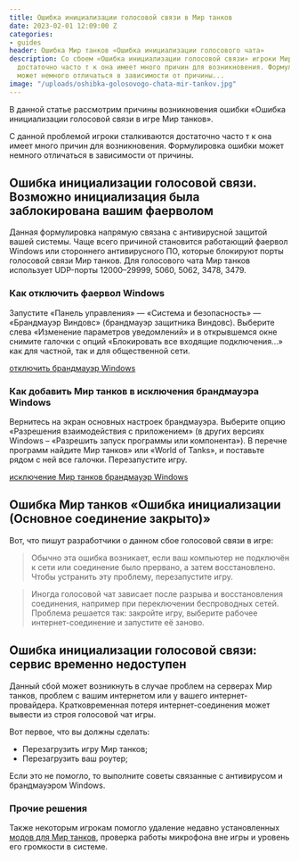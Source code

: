 ```yaml
---
title: Ошибка инициализации голосовой связи в Мир танков
date: 2023-02-01 12:09:00 Z
categories:
- guides
header: Ошибка Мир танков «Ошибка инициализации голосового чата»
description: Со сбоем «Ошибка инициализации голосовой связи» игроки Мир танков сталкиваются
  достаточно часто т к она имеет много причин для возникновения. Формулировка ошибки
  может немного отличаться в зависимости от причины...
image: "/uploads/oshibka-golosovogo-chata-mir-tankov.jpg"
---
```


В данной статье рассмотрим причины возникновения ошибки «Ошибка инициализации голосовой связи в  игре Мир танков».

С данной проблемой игроки сталкиваются достаточно часто т к она имеет много причин для возникновения. Формулировка ошибки может немного отличаться в зависимости от причины.

## Ошибка инициализации голосовой связи. Возможно инициализация была заблокирована вашим фаерволом

Данная формулировка напрямую связана с антивирусной защитой вашей системы. Чаще всего причиной становится работающий фаервол Windows или стороннего антивирусного ПО, которые блокируют порты голосовой связи Мир танков. Для голосового чата Мир танков использует UDP-порты 12000–29999, 5060, 5062, 3478, 3479.

### Как отключить фаервол Windows

Запустите «Панель управления» — «Система и безопасность» — «Брандмауэр Виндовс» (брандмауэр защитника Виндовс). Выберите слева «Изменение параметров уведомлений» и в открывшемся окне снимите галочки с опций «Блокировать все входящие подключения…» как для частной, так и для общественной сети.

[отключить брандмауэр Windows](/uploads/windows-firewall.JPG)

### Как добавить Мир танков в исключения брандмауэра Windows

Вернитесь на экран основных настроек брандмауэра. Выберите опцию «Разрешения взаимодействия с приложением» (в других версиях Windows – «Разрешить запуск программы или компонента»). В перечне программ найдите Мир танков» или «World of Tanks», и поставьте рядом c ней все галочки. Перезапустите игру.

[исключение Мир танков брандмауэр Windows](/uploads/isklucheniya-firewalla.JPG)

## Ошибка Мир танков «Ошибка инициализации (Основное соединение закрыто)»

Вот, что пишут разработчики о данном сбое голосовой связи в игре:

> Обычно эта ошибка возникает, если ваш компьютер не подключён к сети или соединение было прервано, а затем восстановлено. Чтобы устранить эту проблему, перезапустите игру.

> Иногда голосовой чат зависает после разрыва и восстановления соединения, например при переключении беспроводных сетей. Проблема решается так: закройте игру, выберите рабочее интернет-соединение и запустите её заново.

## Ошибка инициализации голосовой связи: сервис временно недоступен

Данный сбой может возникнуть в случае проблем на серверах Мир танков, проблем с вашим интернетом или у вашего интернет-провайдера. Кратковременная потеря интернет-соединения может вывести из строя голосовой чат игры.

Вот первое, что вы должны сделать:

* Перезагрузить игру Мир танков;
* Перезагрузить ваш роутер;

Если это не помогло, то выполните советы связанные с антивирусом и брандмауэром Windows.

### Прочие решения

Также некоторым игрокам помогло удаление недавно установленных [модов для Мир танков](/mods), проверка работы микрофона вне игры и уровень его громкости в системе.